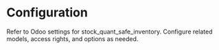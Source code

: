 # Configuration

Refer to Odoo settings for stock_quant_safe_inventory. Configure related models, access rights, and options as needed.
